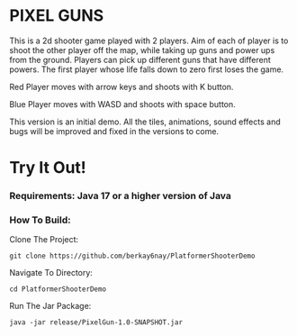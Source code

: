 # PIXEL GUNS

This is a 2d shooter game played with 2 players. Aim of each of player is to shoot the other player off the map, while taking up guns and power ups from the ground.
Players can pick up different guns that have different powers. The first player whose life falls down to zero first loses the game.

Red Player moves with arrow keys and shoots with K button.

Blue Player moves with WASD and shoots with space button.

This version is an initial demo. All the tiles, animations, sound effects and bugs will be improved and fixed in the versions to come.

# Try It Out!

### Requirements: Java 17 or a higher version of Java

### How To Build:

Clone The Project:
   
    git clone https://github.com/berkay6nay/PlatformerShooterDemo

Navigate To Directory:

    cd PlatformerShooterDemo

Run The Jar Package:

    java -jar release/PixelGun-1.0-SNAPSHOT.jar


